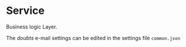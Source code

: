 # Service

Business logic Layer.

The *doubts* e-mail settings can be edited in the settings file `common.json`


